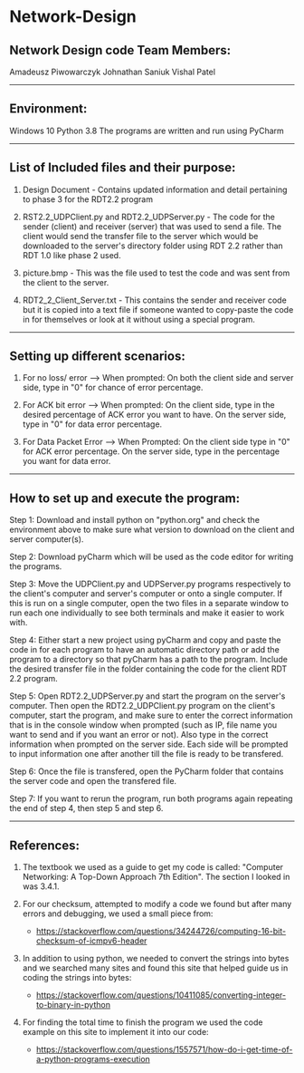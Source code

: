 # Network-Design
Network Design code
Team Members:
-----------------
Amadeusz Piwowarczyk
Johnathan Saniuk
Vishal Patel

_________________________________________________________________________________________
Environment:
--------------
Windows 10
Python 3.8
The programs are written and run using PyCharm
_________________________________________________________________________________________

List of Included files and their purpose:
----------------------------------------
1)  Design Document - Contains updated information and detail pertaining to phase 3 for the RDT2.2 program

2)  RST2.2_UDPClient.py and RDT2.2_UDPServer.py - The code for the sender (client) and receiver (server) that was used to send a file. The client would send the transfer file to the server which would be downloaded to the server's directory folder using RDT 2.2 rather than RDT 1.0 like phase 2 used. 

3)  picture.bmp - This was the file used to test the code and was sent from the client to the server.

4)  RDT2_2_Client_Server.txt - This contains the sender and receiver code but it is copied into a text file if someone wanted to copy-paste the code in for themselves or look at it without using a special program.

_________________________________________________________________________________________
Setting up different scenarios:
------------------------------

1) For no loss/ error --> When prompted: On both the client side and server side, type in "0" for chance of error percentage.

2) For ACK bit error --> When prompted: On the client side, type in the desired percentage of ACK error you want to have. On the server side, type in "0" for data error percentage.

3) For Data Packet Error --> When Prompted: On the client side type in "0" for ACK error percentage. On the server side, type in the percentage you want for data error.

_________________________________________________________________________________________
How to set up and execute the program:
------------------------------------------

Step  1: Download and install python on "python.org" and check the environment above to make sure what version to download on the client and server computer(s).

Step  2: Download pyCharm which will be used as the code editor for writing the programs.

Step  3: Move the UDPClient.py and UDPServer.py programs respectively to the client's computer and server's computer or onto a single computer. If this is run on a single computer, open the two files in a separate window to run each one individually to see both terminals and make it easier to work with.

Step  4: Either start a new project using pyCharm and copy and paste the code in for each program to have an automatic directory path or add the program to a directory so that pyCharm has a path to the program. Include the desired transfer file in the folder containing the code for the client RDT 2.2 program.

Step  5: Open RDT2.2_UDPServer.py and start the program on the server's computer. Then open the RDT2.2_UDPClient.py program on the client's computer, start the program, and make sure to enter the correct information that is in the console window when prompted (such as IP, file name you want to send and if you want an error or not). Also type in the correct information when prompted on the server side. Each side will be prompted to input information one after another till the file is ready to be transfered.

Step 6: Once the file is transfered, open the PyCharm folder that contains the server code and open the transfered file.

Step 7: If you want to rerun the program, run both programs again repeating the end of step 4, then step 5 and step 6.
__________________________________________________________________________________________________

References:
------------

1) The textbook we used as a guide to get my code is called: "Computer Networking: A Top-Down Approach  7th Edition". The section I looked in was 3.4.1.

2) For our checksum, attempted to modify a code we found but after many errors and debugging, we used a small piece from:
	- https://stackoverflow.com/questions/34244726/computing-16-bit-checksum-of-icmpv6-header

3) In addition to using python, we needed to convert the strings into bytes and we searched many sites and found this site that helped guide us in coding the strings into bytes:
	- https://stackoverflow.com/questions/10411085/converting-integer-to-binary-in-python

4) For finding the total time to finish the program we used the code example on this site to implement it into our code:
	- https://stackoverflow.com/questions/1557571/how-do-i-get-time-of-a-python-programs-execution
